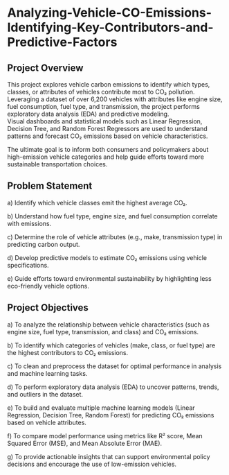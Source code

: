 # Analyzing-Vehicle-CO-Emissions-Identifying-Key-Contributors-and-Predictive-Factors

## Project Overview
This project explores vehicle carbon emissions to identify which types, classes, or attributes of vehicles contribute most to CO₂ pollution.<br/>
Leveraging a dataset of over 6,200 vehicles with attributes like engine size, fuel consumption, fuel type, and transmission, the project performs exploratory data analysis (EDA) and predictive modeling.<br/>
Visual dashboards and statistical models such as Linear Regression, Decision Tree, and Random Forest Regressors are used to understand patterns and forecast CO₂ emissions based on vehicle characteristics.<br/>

The ultimate goal is to inform both consumers and policymakers about high-emission vehicle categories and help guide efforts toward more sustainable transportation choices.

## Problem Statement
a) Identify which vehicle classes emit the highest average CO₂.<br/>

b) Understand how fuel type, engine size, and fuel consumption correlate with emissions.<br/>

c) Determine the role of vehicle attributes (e.g., make, transmission type) in predicting carbon output.<br/>

d) Develop predictive models to estimate CO₂ emissions using vehicle specifications.<br/>

e) Guide efforts toward environmental sustainability by highlighting less eco-friendly vehicle options.

## Project Objectives
a) To analyze the relationship between vehicle characteristics (such as engine size, fuel type, transmission, and class) and CO₂ emissions.<br/>

b) To identify which categories of vehicles (make, class, or fuel type) are the highest contributors to CO₂ emissions.<br/>

c) To clean and preprocess the dataset for optimal performance in analysis and machine learning tasks.<br/>

d) To perform exploratory data analysis (EDA) to uncover patterns, trends, and outliers in the dataset.<br/>

e) To build and evaluate multiple machine learning models (Linear Regression, Decision Tree, Random Forest) for predicting CO₂ emissions based on vehicle attributes.<br/>

f) To compare model performance using metrics like R² score, Mean Squared Error (MSE), and Mean Absolute Error (MAE).<br/>

g) To provide actionable insights that can support environmental policy decisions and encourage the use of low-emission vehicles.

